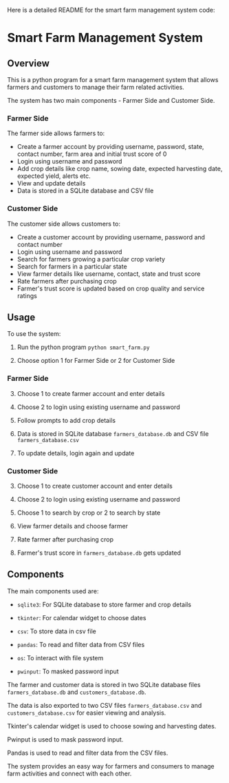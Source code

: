 
Here is a detailed README for the smart farm management system code:

# Smart Farm Management System

## Overview

This is a python program for a smart farm management system that allows farmers and customers to manage their farm related activities. 

The system has two main components - Farmer Side and Customer Side.

### Farmer Side

The farmer side allows farmers to:

- Create a farmer account by providing username, password, state, contact number, farm area and initial trust score of 0
- Login using username and password
- Add crop details like crop name, sowing date, expected harvesting date, expected yield, alerts etc.
- View and update details
- Data is stored in a SQLite database and CSV file

### Customer Side  

The customer side allows customers to:

- Create a customer account by providing username, password and contact number
- Login using username and password
- Search for farmers growing a particular crop variety 
- Search for farmers in a particular state
- View farmer details like username, contact, state and trust score
- Rate farmers after purchasing crop
- Farmer's trust score is updated based on crop quality and service ratings

## Usage

To use the system:

1. Run the python program `python smart_farm.py`

2. Choose option 1 for Farmer Side or 2 for Customer Side

### Farmer Side

3. Choose 1 to create farmer account and enter details

4. Choose 2 to login using existing username and password

5. Follow prompts to add crop details 

6. Data is stored in SQLite database `farmers_database.db` and CSV file `farmers_database.csv`

7. To update details, login again and update

### Customer Side

3. Choose 1 to create customer account and enter details 

4. Choose 2 to login using existing username and password

5. Choose 1 to search by crop or 2 to search by state 

6. View farmer details and choose farmer

7. Rate farmer after purchasing crop

8. Farmer's trust score in `farmers_database.db` gets updated

## Components

The main components used are:

- `sqlite3`: For SQLite database to store farmer and crop details

- `tkinter`: For calendar widget to choose dates

- `csv`: To store data in csv file 

- `pandas`: To read and filter data from CSV files

- `os`: To interact with file system

- `pwinput`: To masked password input

The farmer and customer data is stored in two SQLite database files `farmers_database.db` and `customers_database.db`.

The data is also exported to two CSV files `farmers_database.csv` and `customers_database.csv` for easier viewing and analysis.

Tkinter's calendar widget is used to choose sowing and harvesting dates. 

Pwinput is used to mask password input.

Pandas is used to read and filter data from the CSV files.

The system provides an easy way for farmers and consumers to manage farm activities and connect with each other.